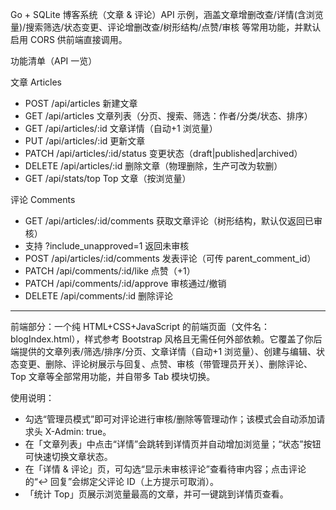 Go + SQLite 博客系统（文章 & 评论）API 示例，涵盖文章增删改查/详情(含浏览量)/搜索筛选/状态变更、评论增删改查/树形结构/点赞/审核 等常用功能，并默认启用 CORS 供前端直接调用。

功能清单（API 一览）

文章 Articles
- POST /api/articles 新建文章
- GET /api/articles 文章列表（分页、搜索、筛选：作者/分类/状态、排序）
- GET /api/articles/:id 文章详情（自动+1 浏览量）
- PUT /api/articles/:id 更新文章
- PATCH /api/articles/:id/status 变更状态（draft|published|archived）
- DELETE /api/articles/:id 删除文章（物理删除，生产可改为软删）
- GET /api/stats/top Top 文章（按浏览量）

评论 Comments
- GET /api/articles/:id/comments 获取文章评论（树形结构，默认仅返回已审核）
- 支持 ?include_unapproved=1 返回未审核
- POST /api/articles/:id/comments 发表评论（可传 parent_comment_id）
- PATCH /api/comments/:id/like 点赞（+1）
- PATCH /api/comments/:id/approve 审核通过/撤销
- DELETE /api/comments/:id 删除评论

---

前端部分：一个纯 HTML+CSS+JavaScript 的前端页面（文件名：blogIndex.html），样式参考 Bootstrap 风格且无需任何外部依赖。它覆盖了你后端提供的文章列表/筛选/排序/分页、文章详情（自动+1 浏览量）、创建与编辑、状态变更、删除、评论树展示与回复、点赞、审核（带管理员开关）、删除评论、Top 文章等全部常用功能，并自带多 Tab 模块切换。

使用说明：
- 勾选“管理员模式”即可对评论进行审核/删除等管理动作；该模式会自动添加请求头 X-Admin: true。
- 在「文章列表」中点击“详情”会跳转到详情页并自动增加浏览量；“状态”按钮可快速切换文章状态。
- 在「详情 & 评论」页，可勾选“显示未审核评论”查看待审内容；点击评论的“↩️ 回复”会绑定父评论 ID（上方提示可取消）。
- 「统计 Top」页展示浏览量最高的文章，并可一键跳到详情页查看。
